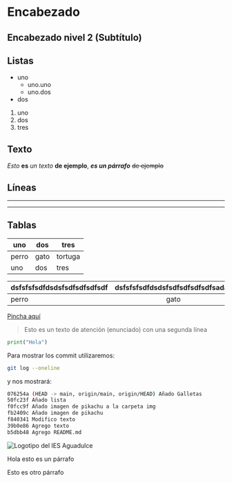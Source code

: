 # Encabezado
## Encabezado nivel 2 (Subtítulo)

## Listas
* uno
    * uno.uno
    * uno.dos
* dos

1. uno
2. dos
3. tres

## Texto
_Esto_ __es__ *un texto* **de ejemplo**, ***es un párrafo*** ~~de ejemplo~~

## Líneas
---
___

## Tablas

|uno|dos|tres
|-|-|-|
|perro|gato|tortuga
|uno|dos|tres

|dsfsfsfsdfdsdsfsdfsdfsdfsdf|dsfsfsfsdfdsdsfsdfsdfsdfsdfsadas|dsfsfsfsdfdsdsfsdfsdfsdfsdfasdaa
|:-|:-:|-:|
|perro|gato|tortuga






[Pincha aquí](https://www.iesaguadulce.es)
>Esto es un texto de atención (enunciado)
>con una segunda línea

```python
print("Hola")
```

Para mostrar los commit utilizaremos:
```bash
git log --oneline
```
y nos mostrará:

```bash
076254a (HEAD -> main, origin/main, origin/HEAD) Añado Galletas
50fc23f Añado lista
f0fcc9f Añado imagen de pikachu a la carpeta img
fb2409c Añado imagen de pikachu
f840341 Modifico texto
39b0e86 Agrego texto
b5dbb48 Agrego README.md
```
![Logotipo del IES Aguadulce](https://www.iesaguadulce.es/centro/templates/dd_toysshop_34/images/logo_ies_aguadulce.png)

Hola esto es un párrafo

Esto es otro párrafo
